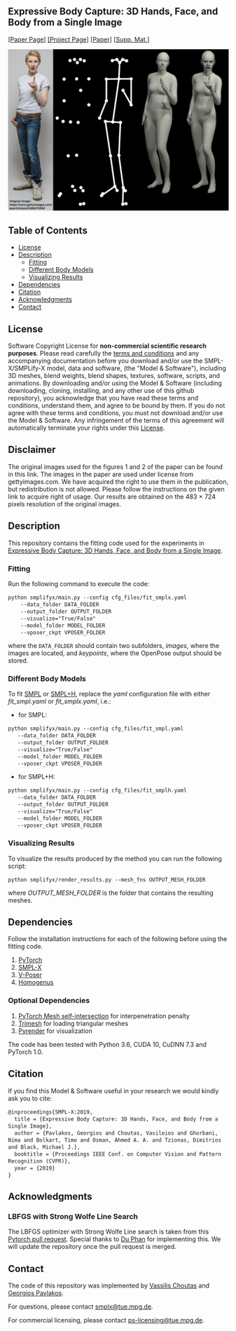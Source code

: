 ## Expressive Body Capture: 3D Hands, Face, and Body from a Single Image

[[Paper Page](https://smpl-x.is.tue.mpg.de/)] 
[[Project Page]](https://ps.is.tuebingen.mpg.de/publications/smplex-2019)
[[Paper](https://ps.is.tuebingen.mpg.de/uploads_file/attachment/attachment/497/SMPL-X.pdf)]
[[Supp. Mat.](https://ps.is.tuebingen.mpg.de/uploads_file/attachment/attachment/498/SMPL-X-supp.pdf)]

![SMPL-X Examples](./images/teaser_fig.png)

## Table of Contents
  * [License](#license)
  * [Description](#description)
    * [Fitting](#fitting)
    * [Different Body Models](#different-body-models)
    * [Visualizing Results](#visualizing-results)
  * [Dependencies](#dependencies)
  * [Citation](#citation)
  * [Acknowledgments](#acknowledgments)
  * [Contact](#contact)


## License

Software Copyright License for **non-commercial scientific research purposes**.
Please read carefully the [terms and conditions](https://github.com/vchoutas/smplx/blob/master/LICENSE) and any accompanying documentation before you download and/or use the SMPL-X/SMPLify-X model, data and software, (the "Model & Software"), including 3D meshes, blend weights, blend shapes, textures, software, scripts, and animations. By downloading and/or using the Model & Software (including downloading, cloning, installing, and any other use of this github repository), you acknowledge that you have read these terms and conditions, understand them, and agree to be bound by them. If you do not agree with these terms and conditions, you must not download and/or use the Model & Software. Any infringement of the terms of this agreement will automatically terminate your rights under this [License](./LICENSE).

## Disclaimer

The original images used for the figures 1 and 2 of the paper can be found in this link. 
The images in the paper are used under license from gettyimages.com.
We have acquired the right to use them in the publication, but redistribution is not allowed.
Please follow the instructions on the given link to acquire right of usage.
Our results are obtained on the 483 × 724 pixels resolution of the original images.

## Description

This repository contains the fitting code used for the experiments in [Expressive Body Capture: 3D Hands, Face, and Body from a Single Image](https://smpl-x.is.tue.mpg.de/).

### Fitting 
Run the following command to execute the code:
```Shell
python smplifyx/main.py --config cfg_files/fit_smplx.yaml 
    --data_folder DATA_FOLDER 
    --output_folder OUTPUT_FOLDER 
    --visualize="True/False"
    --model_folder MODEL_FOLDER
    --vposer_ckpt VPOSER_FOLDER
```
where the `DATA_FOLDER` should contain two subfolders, *images*, where the
images are located, and *keypoints*, where the OpenPose output should be
stored.

### Different Body Models

To fit [SMPL](http://smpl.is.tue.mpg.de/) or [SMPL+H](http://mano.is.tue.mpg.de), replace the *yaml* configuration file 
with either *fit_smpl.yaml* or *fit_smplx.yaml*, i.e.:
 * for SMPL:
 ```Shell
 python smplifyx/main.py --config cfg_files/fit_smpl.yaml 
    --data_folder DATA_FOLDER 
    --output_folder OUTPUT_FOLDER 
    --visualize="True/False"
    --model_folder MODEL_FOLDER
    --vposer_ckpt VPOSER_FOLDER
 ```
  * for SMPL+H:
 ```Shell
 python smplifyx/main.py --config cfg_files/fit_smplh.yaml 
    --data_folder DATA_FOLDER 
    --output_folder OUTPUT_FOLDER 
    --visualize="True/False"
    --model_folder MODEL_FOLDER
    --vposer_ckpt VPOSER_FOLDER
 ```
 
### Visualizing Results

To visualize the results produced by the method you can run the following script:
```Shell
python smplifyx/render_results.py --mesh_fns OUTPUT_MESH_FOLDER
```
where *OUTPUT_MESH_FOLDER* is the folder that contains the resulting meshes.

## Dependencies

Follow the installation instructions for each of the following before using the
fitting code.

1. [PyTorch](https://pytorch.org/)
2. [SMPL-X](https://github.com/vchoutas/smplx)
3. [V-Poser](https://github.com/nghorbani/HumanBodyPrior)
4. [Homogenus](https://github.com/nghorbani/homogenus)

### Optional Dependencies

1. [PyTorch Mesh self-intersection](https://github.com/vchoutas/torch-mesh-isect) for interpenetration penalty
1. [Trimesh](https://trimsh.org/) for loading triangular meshes
1. [Pyrender](https://pyrender.readthedocs.io/) for visualization

The code has been tested with Python 3.6, CUDA 10, CuDNN 7.3 and PyTorch 1.0. 

## Citation

If you find this Model & Software useful in your research we would kindly ask you to cite:

```
@inproceedings{SMPL-X:2019,
  title = {Expressive Body Capture: 3D Hands, Face, and Body from a Single Image},
  author = {Pavlakos, Georgios and Choutas, Vasileios and Ghorbani, Nima and Bolkart, Timo and Osman, Ahmed A. A. and Tzionas, Dimitrios and Black, Michael J.},
  booktitle = {Proceedings IEEE Conf. on Computer Vision and Pattern Recognition (CVPR)},
  year = {2019}
}
```

## Acknowledgments

### LBFGS with Strong Wolfe Line Search

The LBFGS optimizer with Strong Wolfe Line search is taken from this [Pytorch pull request](https://github.com/pytorch/pytorch/pull/8824). Special thanks to 
[Du Phan](https://github.com/fehiepsi) for implementing this. 
We will update the repository once the pull request is merged.

## Contact
The code of this repository was implemented by [Vassilis Choutas](vassilis.choutas@tuebingen.mpg.de) and
[Georgios Pavlakos](pavlakos@seas.upenn.edu).

For questions, please contact [smplx@tue.mpg.de](smplx@tue.mpg.de). 

For commercial licensing, please contact [ps-licensing@tue.mpg.de](ps-licensing@tue.mpg.de).
